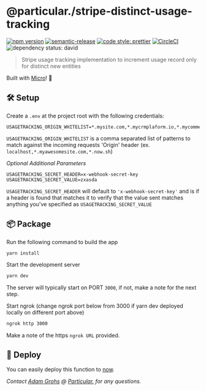 # @particular./stripe-distinct-usage-tracking

[![npm version](https://img.shields.io/npm/v/@particular./stripe-distinct-usage-tracking.svg)](https://www.npmjs.com/package/@particular./stripe-distinct-usage-tracking) [![semantic-release](https://img.shields.io/badge/%20%20%F0%9F%93%A6%F0%9F%9A%80-semantic--release-e10079.svg)](https://github.com/semantic-release/semantic-release) [![code style: prettier](https://img.shields.io/badge/code_style-prettier-ff69b4.svg)](https://github.com/prettier/prettier) [![CircleCI](https://img.shields.io/circleci/project/github/uniquelyparticular/stripe-distinct-usage-tracking.svg?label=circleci)](https://circleci.com/gh/uniquelyparticular/stripe-distinct-usage-tracking) ![dependency status: david](https://img.shields.io/david/uniquelyparticular/stripe-distinct-usage-tracking.svg)

> Stripe usage tracking implementation to increment usage record only for distinct new entities

Built with [Micro](https://github.com/zeit/micro)! 🤩

## 🛠 Setup

Create a `.env` at the project root with the following credentials:

```dosini
USAGETRACKING_ORIGIN_WHITELIST=*.mysite.com,*.mycrmplaform.io,*.mycommerceplaform.com,*.now.sh
```

`USAGETRACKING_ORIGIN_WHITELIST` is a comma separated list of patterns to match against the incoming requests 'Origin' header (ex. `localhost,*.myawesomesite.com,*.now.sh`)

_Optional Additional Parameters_

```dosini
USAGETRACKING_SECRET_HEADER=x-webhook-secret-key
USAGETRACKING_SECRET_VALUE=zxasda
```

`USAGETRACKING_SECRET_HEADER` will default to `'x-webhook-secret-key'` and is if a header is found that matches it to verify that the value sent matches anything you've specified as `USAGETRACKING_SECRET_VALUE`

## 📦 Package

Run the following command to build the app

```bash
yarn install
```

Start the development server

```bash
yarn dev
```

The server will typically start on PORT `3000`, if not, make a note for the next step.

Start ngrok (change ngrok port below from 3000 if yarn dev deployed locally on different port above)

```bash
ngrok http 3000
```

Make a note of the https `ngrok URL` provided.

## 🚀 Deploy

You can easily deploy this function to [now](https://now.sh).

_Contact [Adam Grohs](https://www.linkedin.com/in/adamgrohs/) @ [Particular.](https://uniquelyparticular.com) for any questions._
